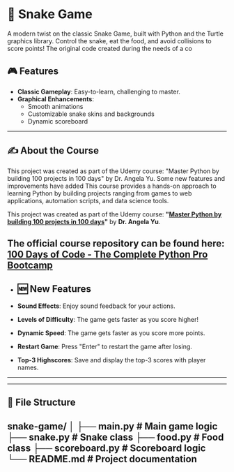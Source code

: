 # 🐍 Snake Game

A modern twist on the classic Snake Game, built with Python and the Turtle graphics library. Control the snake, eat the food, and avoid collisions to score points!
The original code created during the needs of a co

## 🎮 Features

- **Classic Gameplay**: Easy-to-learn, challenging to master.
- **Graphical Enhancements**:
  - Smooth animations
  - Customizable snake skins and backgrounds
  - Dynamic scoreboard
------------------------------------------------------------------------------------------------------------------------------------------------------------------------------------------------------------------------
 ## ✍️ About the Course
This project was created as part of the Udemy course: "Master Python by building 100 projects in 100 days" by Dr. Angela Yu. Some new features and improvements have added
This course provides a hands-on approach to learning Python by building projects ranging from games to web applications, automation scripts, and data science tools.

This project was created as part of the Udemy course:
**"[Master Python by building 100 projects in 100 days](https://www.udemy.com/course/100-days-of-code/)"** by **Dr. Angela Yu**.

The official course repository can be found here:  
[100 Days of Code - The Complete Python Pro Bootcamp](https://github.com/appbrewery/100-days-of-python)
 ------------------------------------------------------------------------------------------------------------------------------------------------------------------------------------------------------------------------
- ## 🆕 New Features
- **Sound Effects**: Enjoy sound feedback for your actions.
- **Levels of Difficulty**: The game gets faster as you score higher!


- **Dynamic Speed**: The game gets faster as you score more points.
- **Restart Game**: Press "Enter" to restart the game after losing.
- **Top-3 Highscores**: Save and display the top-3 scores with player names.

------------------------------------------------------------------------------------------------------------------------------------------------------------------------------------------------------------------------



------------------------------------------------------------------------------------------------------------------------------------------------------------------------------------------------------------------------


📂 File Structure
------------------------------------------------------------------------------------------------------------------------------------------------------------------------------------------------------------------------
snake-game/
│
├── main.py          # Main game logic
├── snake.py         # Snake class
├── food.py          # Food class
├── scoreboard.py    # Scoreboard logic
└── README.md        # Project documentation
------------------------------------------------------------------------------------------------------------------------------------------------------------------------------------------------------------------------


